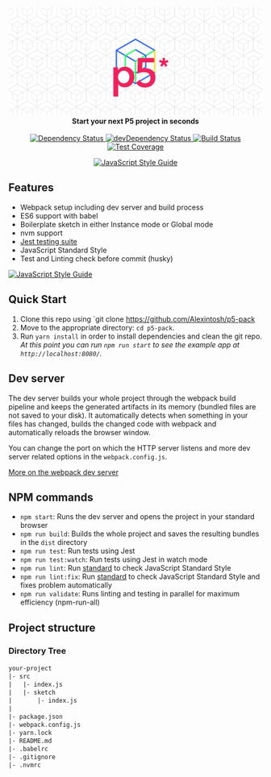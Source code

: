 <img src="https://github.com/Alexintosh/p5-pack/blob/master/header.png?raw=true" alt="p5-pack logo">

<div align="center"><strong>Start your next P5 project in seconds</strong></div>

<br />

<div align="center">
  <!-- Dependency Status -->
  <a href="https://david-dm.org/Alexintosh/p5-pack">
    <img src="https://david-dm.org/Alexintosh/p5-pack.svg" alt="Dependency Status" />
  </a>
  <!-- devDependency Status -->
  <a href="https://david-dm.org/Alexintosh/p5-pack#info=devDependencies">
    <img src="https://david-dm.org/Alexintosh/p5-pack/dev-status.svg" alt="devDependency Status" />
  </a>
  <!-- Build Status -->
  <a href="https://travis-ci.org/Alexintosh/p5-pack">
    <img src="https://travis-ci.org/Alexintosh/p5-pack.svg" alt="Build Status" />
  </a>
  <!-- Test Coverage -->
  <a href="https://coveralls.io/r/Alexintosh/p5-pack">
    <img src="https://coveralls.io/repos/github/Alexintosh/p5-pack/badge.svg" alt="Test Coverage" />
  </a>
  
  [![JavaScript Style Guide](https://img.shields.io/badge/code_style-standard-brightgreen.svg)](https://standardjs.com)
</div>


## <a name="features"></a>Features

* Webpack setup including dev server and build process
* ES6 support with babel
* Boilerplate sketch in either Instance mode or Global mode
* nvm support
* <a href="https://facebook.github.io/jest/docs/">Jest testing suite</a>
* JavaScript Standard Style
* Test and Linting check before commit (husky)

[![JavaScript Style Guide](https://cdn.rawgit.com/standard/standard/master/badge.svg)](https://github.com/standard/standard)

## <a name="start"></a> Quick Start

1. Clone this repo using `git clone https://github.com/Alexintosh/p5-pack
2. Move to the appropriate directory: `cd p5-pack`.<br />
3. Run `yarn install` in order to install dependencies and clean the git repo.<br />
   *At this point you can run `npm run start` to see the example app at `http://localhost:8080/`.*

## <a name="dev-server"></a>Dev server
The dev server builds your whole project through the webpack build pipeline and keeps the generated artifacts in its memory (bundled files are not saved to your disk). It automatically detects when something in your files has changed, builds the changed code with webpack and automatically reloads the browser window.

You can change the port on which the HTTP server listens and more dev server related options in the `webpack.config.js`.

[More on the webpack dev server](https://webpack.js.org/configuration/dev-server/)

## <a name="npm-commands"></a>NPM commands

* `npm start`: Runs the dev server and opens the project in your standard browser
* `npm run build`: Builds the whole project and saves the resulting bundles in the `dist` directory
* `npm run test`: Run tests using Jest
* `npm run test:watch`: Run tests using Jest in watch mode
* `npm run lint`: Run <a href="https://github.com/standard/standard">standard</a> to check JavaScript Standard Style 
* `npm run lint:fix`: Run <a href="https://github.com/standard/standard">standard</a> to check JavaScript Standard Style and fixes problem automatically
* `npm run validate`: Runs linting and testing in parallel for maximum efficiency (npm-run-all)

## <a name="project-structure"></a>Project structure

### Directory Tree

```
your-project
|- src
|	|- index.js 
|	|- sketch 
|		|- index.js 
|
|- package.json
|- webpack.config.js
|- yarn.lock
|- README.md
|- .babelrc
|- .gitignore
|- .nvmrc

```

<br />